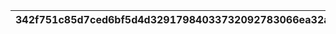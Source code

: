 |342f751c85d7ced6bf5d4d32917984033732092783066ea32accbc35c6bac0a7|44ca9c2557f41a2e14b419927b5ee7c62f0176bc0a133512f1dfa8296d8f86b2|e437272ae2f627358e98d07c356016f6e453b352a62837a5a755734dd87ae8d3|2b522a4b0770f887bcd3c543efcec0add02e061dfd7d5bed7c4b7e9b6e57b510|e2bdf3cee92476bceac81224ac267c0be0923964e898df42d90acf3824a2215b|
| --- | --- | --- | --- | --- |
